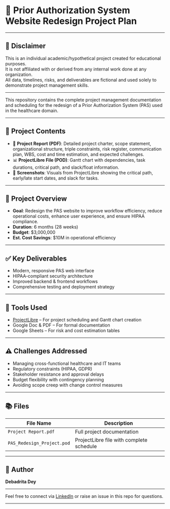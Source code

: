 # 🚀 Prior Authorization System Website Redesign Project Plan

---

## 📌 Disclaimer

This is an individual academic/hypothetical project created for educational purposes.  
It is not affiliated with or derived from any internal work done at any organization.  
All data, timelines, risks, and deliverables are fictional and used solely to demonstrate project management skills.

---

This repository contains the complete project management documentation and scheduling for the redesign of a Prior Authorization System (PAS) used in the healthcare domain.

---

## 📁 Project Contents

- 📄 **Project Report (PDF)**: Detailed project charter, scope statement, organizational structure, triple constraints, risk register, communication plan, WBS, cost and time estimation, and expected challenges.
- 📊 **ProjectLibre File (POD)**: Gantt chart with dependencies, task durations, critical path, and slack/float information.
- 📸 **Screenshots**: Visuals from ProjectLibre showing the critical path, early/late start dates, and slack for tasks.

---

## 🎯 Project Overview

- **Goal**: Redesign the PAS website to improve workflow efficiency, reduce operational costs, enhance user experience, and ensure HIPAA compliance.
- **Duration**: 6 months (28 weeks)
- **Budget**: $3,000,000
- **Est. Cost Savings**: $10M in operational efficiency

---

## ✅ Key Deliverables

- Modern, responsive PAS web interface
- HIPAA-compliant security architecture
- Improved backend & frontend workflows
- Comprehensive testing and deployment strategy

---

## 📌 Tools Used

- [ProjectLibre](https://www.projectlibre.com/) – For project scheduling and Gantt chart creation  
- Google Doc & PDF – For formal documentation  
- Google Sheets – For risk and cost estimation tables  

---

## ⚠️ Challenges Addressed

- Managing cross-functional healthcare and IT teams  
- Regulatory constraints (HIPAA, GDPR)  
- Stakeholder resistance and approval delays  
- Budget flexibility with contingency planning  
- Avoiding scope creep with change control measures  

---

## 📚 Files

| File Name | Description |
|-----------|-------------|
| `Project Report.pdf` | Full project documentation |
| `PAS_Redesign_Project.pod` | ProjectLibre file with complete schedule |

---

## 🙌 Author

**Debadrita Dey**  

---

Feel free to connect via [LinkedIn](https://www.linkedin.com/in/debadrita-dey/) or raise an issue in this repo for questions.

---
